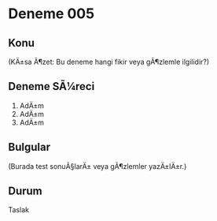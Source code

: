 ﻿# Deneme 005

## Konu
(KÄ±sa Ã¶zet: Bu deneme hangi fikir veya gÃ¶zlemle ilgilidir?)

## Deneme SÃ¼reci
1. AdÄ±m
2. AdÄ±m
3. AdÄ±m

## Bulgular
(Burada test sonuÃ§larÄ± veya gÃ¶zlemler yazÄ±lÄ±r.)

## Durum
Taslak
